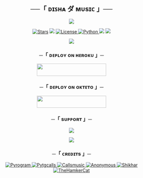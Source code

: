 <h2 align="center">
    ──「 ᴅɪꜱʜᴀ ダ ᴍᴜsɪᴄ 」──
</h2>

<p align="center">
  <img src="https://telegra.ph/file/157f569e3a1d0ec67e857.jpg">
</p>

<p align="center">
<a href="https://github.com/CuteKing09/DishaMusic/stargazers"><img src="https://img.shields.io/github/stars/CuteKing09/DishaMusic?color=black&logo=github&logoColor=black&style=for-the-badge" alt="Stars" /></a>
<a href="https://github.com/CuteKing09/DishaMusic/network/members"> <img src="https://img.shields.io/github/forks/CuteKing09/DishaMusic?color=black&logo=github&logoColor=black&style=for-the-badge" /></a>
<a href="https://github.com/CuteKing09/DishaMusic/blob/master/LICENSE"> <img src="https://img.shields.io/badge/License-MIT-blueviolet?style=for-the-badge" alt="License" /> </a>
<a href="https://www.python.org/"> <img src="https://img.shields.io/badge/Written%20in-Python-orange?style=for-the-badge&logo=python" alt="Python" /> </a>
<a href="https://pypi.org/project/Pyrogram/"> <img src="https://img.shields.io/pypi/v/pyrogram?color=yellow&label=pyrogram&logo=python&logoColor=green&style=for-the-badge" /></a>
<a href="https://github.com/CuteKing09/DishaMusic/commits/CuteKing09"> <img src="https://img.shields.io/github/last-commit/CuteKing09/DishaMusic?color=blue&logo=github&logoColor=green&style=for-the-badge" /></a>
</p>

<p align="center">
  <img src="https://telegra.ph/file/c4f81ac6122e918023d67.jpg">
</p>

<h3 align="center">
    ─「 ᴅᴇᴩʟᴏʏ ᴏɴ ʜᴇʀᴏᴋᴜ 」─
</h3>

<p align="center"><a href="https://dashboard.heroku.com/new?template=https://github.com/AnonymousR1025/AnonXMusic"> <img src="https://img.shields.io/badge/Deploy%20On%20Heroku-black?style=for-the-badge&logo=heroku" width="220" height="38.45"/></a></p>


<h3 align="center">
    ─「 ᴅᴇᴩʟᴏʏ ᴏɴ ᴏᴋᴛᴇᴛᴏ 」─
</h3>

<p align="center"><a href="https://cloud.okteto.com/deploy?repository=https://github.com/AnonymousR1025/AnonXMusic"><img src="https://img.shields.io/badge/Deploy%20On%20Okteto-black?style=for-the-badge&logo=Okteto" width="220" height="38.45"/></a></p>

<h3 align="center">
    ─「 sᴜᴩᴩᴏʀᴛ 」─
</h3>

<p align="center">
<a href="https://telegram.me/DevilsHeavenMF"><img src="https://img.shields.io/badge/-Support%20Group-blue.svg?style=for-the-badge&logo=Telegram"></a>
</p>

<p align="center">
<a href="https://telegram.me/Cute_King09"><img src="https://img.shields.io/badge/%20Cute King-blue.svg?style=for-the-badge&logo=Telegram"></a>
</p>

<h3 align="center">
    ─「 ᴄʀᴇᴅɪᴛs 」─
</h3>

<p align="center">
<a href="https://github.com/pyrogram/pyrogram"> <img src="https://img.shields.io/badge/Pyrogram-black?style=for-the-badge&logo=github" alt="Pyrogram" /> </a>
<a href="https://github.com/pytgcalls/pytgcalls"> <img src="https://img.shields.io/badge/PyTgCalls-black?style=for-the-badge&logo=github" alt="Pytgcalls" /> </a>
<a href="https://github.com/Callsmusic"> <img src="https://img.shields.io/badge/CallsMusic-black?style=for-the-badge&logo=github" alt="Callsmusic" /> </a>
<a href="https://github.com/CuteKing09"> <img src="https://img.shields.io/badge/Cute King-black?style=for-the-badge&logo=github" alt="Anonymous" /> </a>
<a href="https://github.com/itsvipboy1"> <img src="https://img.shields.io/badge/Vip Boy-black?style=for-the-badge&logo=github" alt="Shikhar" /> </a>
<a href="https://github.com/itsluckyboy"> <img src="https://img.shields.io/badge/Lucky-black?style=for-the-badge&logo=github" alt="TheHamkerCat" /> </a>
</p>
